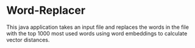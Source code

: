 # Word-Replacer
This java application takes an input file and replaces the words in the file with the top 1000 most used words using word embeddings to calculate vector distances.
